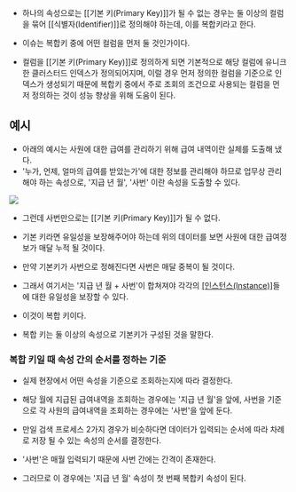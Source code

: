 - 하나의 속성으로는 [[기본 키(Primary Key)]]가 될 수 없는 경우는 둘 이상의 컬럼을 묶어 [[식별자(Identifier)]]로 정의해야 하는데, 이를 복합키라고 한다.

- 이슈는 복합키 중에 어떤 컬럼을 먼저 둘 것인가이다.

- 컬럼을 [[기본 키(Primary Key)]]로 정의하게 되면 기본적으로 해당 컬럼에 유니크한 클러스터드 인덱스가 정의되어지며, 이럴 경우 먼저 정의한 컬럼을 기준으로 인덱스가 생성되기 때문에 복합키 중에서 주로 조회의 조건으로 사용되는 컬럼을 먼저 정의하는 것이 성능 향상을 위해 도움이 된다. 

## 예시

- 아래의 예시는 사원에 대한 급여를 관리하기 위해 급여 내역이란 실체를 도출해 냈다.
- '누가, 언제, 얼마의 급여를 받았는가'에 대한 정보를 관리해야 하므로 업무상 관리해야 하는 속성으로, '지급 년 월', '사번' 이란 속성을 도출할 수 있다.

![](https://blog.kakaocdn.net/dn/b24UpW/btquUBYyV4g/5Ikwi0V63wBwOpxsDip370/img.png)

- 그런데 사번만으로는 [[기본 키(Primary Key)]]가 될 수 없다. 

- 기본 키라면 유일성을 보장해주어야 하는데 위의 데이터를 보면 사원에 대한 급여정보가 매달 누적 될 것이다. 
- 만약 기본키가 사번으로 정해진다면 사번은 매달 중복이 될 것이다.

- 그래서 여기서는 '지급 년 월 + 사번'이 합쳐져야 각각의 [[인스턴스(Instance)]]([[레코드(Record)]])들에 대한 유일성을 보장할 수 있다.
- 이것이 복합 키이다. 

- 복합 키는 둘 이상의 속성으로 기본키가 구성된 것을 말한다.

### 복합 키일 때 속성 간의 순서를 정하는 기준

- 실제 현장에서 어떤 속성을 기준으로 조회하는지에 따라 결정한다.
- 해당 월에 지급된 급여내역을 조회하는 경우에는 '지급 년 월'을 앞에, 사번을 기준으로 각 사원의 급여내역을 조회하는 경우에는 '사번'을 앞에 둔다.

- 만일 검색 프로세스 2가지 경우가 비슷하다면 데이터가 입력되는 순서에 따라 차례로 저장 될 수 있는 속성의 순서를 결정한다. 
- '사번'은 매월 입력되기 때문에 사번 간에는 간격이 존재한다. 
- 그러므로 이 경우에는 '지급 년 월' 속성이 첫 번째 복합키 속성이 된다.